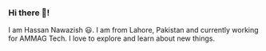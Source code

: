 ### Hi there 👋!
I am Hassan Nawazish 😃. I am from Lahore, Pakistan and currently working for AMMAG Tech. I love to explore and learn about new things.
<br/>
<!-- ![Hassan's GitHub stats](https://github-readme-stats.vercel.app/api?username=hsnnaw&show_icons=true&theme=dark)
![GitHub Streak](https://github-readme-streak-stats.herokuapp.com/?user=hsnnaw&theme=dark) -->

<!-- ![alt-text](https://user-images.githubusercontent.com/5713670/87202985-820dcb80-c2b6-11ea-9f56-7ec461c497c3.gif) -->


